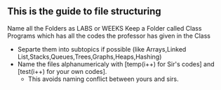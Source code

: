 ## This is the guide to file structuring

Name all the Folders as LABS or WEEKS
Keep a Folder called Class Programs which has all the codes the professor has given in the Class

- Separte them into subtopics if possible
  (like Arrays,Linked List,Stacks,Queues,Trees,Graphs,Heaps,Hashing)
- Name the files alphanumericaly with [temp(i++) for Sir's codes] and [test(i++) for your own codes].
  - This avoids naming conflict between yours and sirs.
